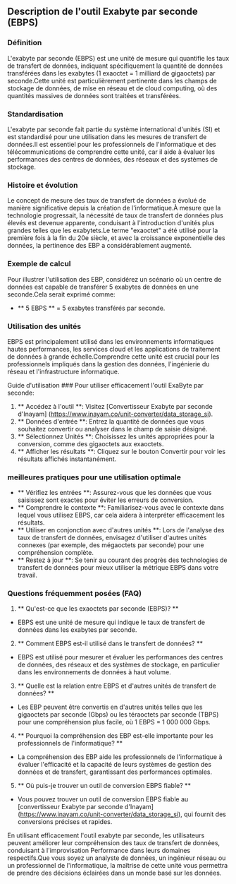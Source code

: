 ## Description de l'outil Exabyte par seconde (EBPS)

### Définition
L'exabyte par seconde (EBPS) est une unité de mesure qui quantifie les taux de transfert de données, indiquant spécifiquement la quantité de données transférées dans les exabytes (1 exaoctet = 1 milliard de gigaoctets) par seconde.Cette unité est particulièrement pertinente dans les champs de stockage de données, de mise en réseau et de cloud computing, où des quantités massives de données sont traitées et transférées.

### Standardisation
L'exabyte par seconde fait partie du système international d'unités (SI) et est standardisé pour une utilisation dans les mesures de transfert de données.Il est essentiel pour les professionnels de l'informatique et des télécommunications de comprendre cette unité, car il aide à évaluer les performances des centres de données, des réseaux et des systèmes de stockage.

### Histoire et évolution
Le concept de mesure des taux de transfert de données a évolué de manière significative depuis la création de l'informatique.À mesure que la technologie progressait, la nécessité de taux de transfert de données plus élevés est devenue apparente, conduisant à l'introduction d'unités plus grandes telles que les exabytets.Le terme "exaoctet" a été utilisé pour la première fois à la fin du 20e siècle, et avec la croissance exponentielle des données, la pertinence des EBP a considérablement augmenté.

### Exemple de calcul
Pour illustrer l'utilisation des EBP, considérez un scénario où un centre de données est capable de transférer 5 exabytes de données en une seconde.Cela serait exprimé comme:
- ** 5 EBPS ** = 5 exabytes transférés par seconde.

### Utilisation des unités
EBPS est principalement utilisé dans les environnements informatiques hautes performances, les services cloud et les applications de traitement de données à grande échelle.Comprendre cette unité est crucial pour les professionnels impliqués dans la gestion des données, l'ingénierie du réseau et l'infrastructure informatique.

Guide d'utilisation ###
Pour utiliser efficacement l'outil ExaByte par seconde:
1. ** Accédez à l'outil **: Visitez [Convertisseur Exabyte par seconde d'Inayam] (https://www.inayam.co/unit-converter/data_storage_si).
2. ** Données d'entrée **: Entrez la quantité de données que vous souhaitez convertir ou analyser dans le champ de saisie désigné.
3. ** Sélectionnez Unités **: Choisissez les unités appropriées pour la conversion, comme des gigaoctets aux exaoctets.
4. ** Afficher les résultats **: Cliquez sur le bouton Convertir pour voir les résultats affichés instantanément.

### meilleures pratiques pour une utilisation optimale
- ** Vérifiez les entrées **: Assurez-vous que les données que vous saisissez sont exactes pour éviter les erreurs de conversion.
- ** Comprendre le contexte **: Familiarisez-vous avec le contexte dans lequel vous utilisez EBPS, car cela aidera à interpréter efficacement les résultats.
- ** Utiliser en conjonction avec d'autres unités **: Lors de l'analyse des taux de transfert de données, envisagez d'utiliser d'autres unités connexes (par exemple, des mégaoctets par seconde) pour une compréhension complète.
- ** Restez à jour **: Se tenir au courant des progrès des technologies de transfert de données pour mieux utiliser la métrique EBPS dans votre travail.

### Questions fréquemment posées (FAQ)

1. ** Qu'est-ce que les exaoctets par seconde (EBPS)? **
- EBPS est une unité de mesure qui indique le taux de transfert de données dans les exabytes par seconde.

2. ** Comment EBPS est-il utilisé dans le transfert de données? **
- EBPS est utilisé pour mesurer et évaluer les performances des centres de données, des réseaux et des systèmes de stockage, en particulier dans les environnements de données à haut volume.

3. ** Quelle est la relation entre EBPS et d'autres unités de transfert de données? **
- Les EBP peuvent être convertis en d'autres unités telles que les gigaoctets par seconde (Gbps) ou les téraoctets par seconde (TBPS) pour une compréhension plus facile, où 1 EBPS = 1 000 000 Gbps.

4. ** Pourquoi la compréhension des EBP est-elle importante pour les professionnels de l'informatique? **
- La compréhension des EBP aide les professionnels de l'informatique à évaluer l'efficacité et la capacité de leurs systèmes de gestion des données et de transfert, garantissant des performances optimales.

5. ** Où puis-je trouver un outil de conversion EBPS fiable? **
- Vous pouvez trouver un outil de conversion EBPS fiable au [convertisseur Exabyte par seconde d'Inayam] (https://www.inayam.co/unit-converter/data_storage_si), qui fournit des conversions précises et rapides.

En utilisant efficacement l'outil exabyte par seconde, les utilisateurs peuvent améliorer leur compréhension des taux de transfert de données, conduisant à l'improvisation Performance dans leurs domaines respectifs.Que vous soyez un analyste de données, un ingénieur réseau ou un professionnel de l'informatique, la maîtrise de cette unité vous permettra de prendre des décisions éclairées dans un monde basé sur les données.